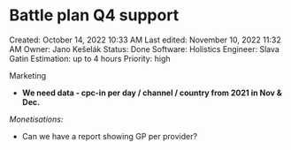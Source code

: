 # Battle plan Q4 support

Created: October 14, 2022 10:33 AM
Last edited: November 10, 2022 11:32 AM
Owner: Jano Kešelák
Status: Done
Software: Holistics
Engineer: Slava Gatin
Estimation: up to 4 hours
Priority: high

Marketing

- **We need data - cpc-in per day / channel / country from 2021 in Nov & Dec.**

**Monetisations*:*

- Can we have a report showing GP per provider?